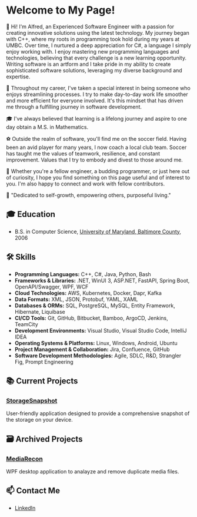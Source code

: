 # Welcome to My Page!

👋 Hi! I'm Alfred, an Experienced Software Engineer with a passion for creating innovative solutions using the latest technology. My journey began with C++, where my roots in programming took hold during my years at UMBC. Over time, I nurtured a deep appreciation for C#, a language I simply enjoy working with. I enjoy mastering new programming languages and technologies, believing that every challenge is a new learning opportunity. Writing software is an artform and I take pride in my ability to create sophisticated software solutions, leveraging my diverse background and expertise.

🚀 Throughout my career, I've taken a special interest in being someone who enjoys streamlining processes. I try to make day-to-day work life smoother and more efficient for everyone involved. It's this mindset that has driven me through a fulfilling journey in software development.

🎓 I've always believed that learning is a lifelong journey and aspire to one day obtain a M.S. in Mathematics.

⚽ Outside the realm of software, you'll find me on the soccer field. Having been an avid player for many years, I now coach a local club team. Soccer has taught me the values of teamwork, resilience, and constant improvement. Values that I try to embody and divest to those around me.

🤝 Whether you're a fellow engineer, a budding programmer, or just here out of curiosity, I hope you find something on this page useful and of interest to you. I'm also happy to connect and work with fellow contributors.

🌟 "Dedicated to self-growth, empowering others, purposeful living."

## 🎓 Education

- B.S. in Computer Science, [University of Maryland, Baltimore County](https://umbc.edu/), 2006

## 🛠 Skills

- **Programming Languages:** C++, C#, Java, Python, Bash
- **Frameworks & Libraries:** .NET, WinUI 3, ASP.NET, FastAPI, Spring Boot, OpenAPI/Swagger, WPF, WCF
- **Cloud Technologies:** AWS, Kubernetes, Docker, Dapr, Kafka
- **Data Formats:** XML, JSON, Protobuf, YAML, XAML
- **Databases & ORMs:** SQL, PostgreSQL, MySQL, Entity Framework, Hibernate, Liquibase
- **CI/CD Tools:** Git, GitHub, Bitbucket, Bamboo, ArgoCD, Jenkins, TeamCity
- **Development Environments:** Visual Studio, Visual Studio Code, IntelliJ IDEA
- **Operating Systems & Platforms:** Linux, Windows, Android, Ubuntu
- **Project Management & Collaboration:** Jira, Confluence, GitHub
- **Software Development Methodologies:** Agile, SDLC, R&D, Strangler Fig, Prompt Engineering

## 📚 Current Projects

### [StorageSnapshot](https://github.com/alfredhunt/StorageSnapshot)

User-friendly application designed to provide a comprehensive snapshot of the storage on your device.

## 🗃️ Archived Projects

### [MediaRecon](https://github.com/alfredhunt/MediaRecon)

WPF desktop application to analayze and remove duplicate media files.

## 📫 Contact Me

- [LinkedIn](https://www.linkedin.com/in/alfredhunt/)

